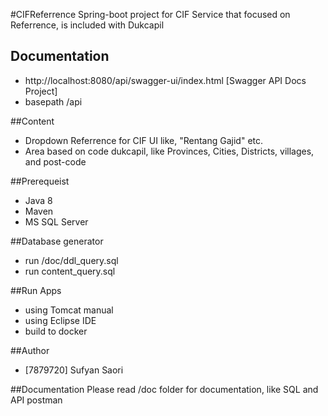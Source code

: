 #CIFReferrence
Spring-boot project for CIF Service that focused on Referrence, is included with Dukcapil

## Documentation
- http://localhost:8080/api/swagger-ui/index.html [Swagger API Docs Project]
- basepath /api

##Content
- Dropdown Referrence for CIF UI like, "Rentang Gajid" etc.
- Area based on code dukcapil, like Provinces, Cities, Districts, villages, and post-code

##Prerequeist
- Java 8
- Maven
- MS SQL Server

##Database generator
- run /doc/ddl_query.sql
- run content_query.sql

##Run Apps
- using Tomcat manual
- using Eclipse IDE
- build to docker

##Author
- [7879720] Sufyan Saori

##Documentation
Please read /doc folder for documentation, like SQL and API postman 

